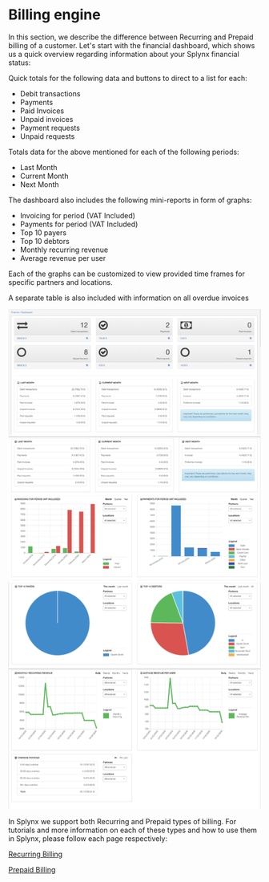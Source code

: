 Billing engine
==========

In this section, we describe the difference between Recurring and Prepaid billing of a customer.
Let's start with the financial dashboard, which shows us a quick overview regarding information about your Splynx financial status:

Quick totals for the following data and buttons to direct to a list for each:

* Debit transactions
* Payments
* Paid Invoices
* Unpaid invoices
* Payment requests
* Unpaid requests


Totals data for the above mentioned for each of the following periods:

* Last Month
* Current Month
* Next Month

The dashboard also includes the following mini-reports in form of graphs:

* Invoicing for period (VAT Included)
* Payments for period (VAT Included)
* Top 10 payers
* Top 10 debtors
* Monthly recurring revenue
* Average revenue per user

Each of the graphs can be customized to view provided time frames for specific partners and locations.

A separate table is also included with information on all overdue invoices


![Finance dashboard](finance_dashboard_3.png)
![Finance dashboard](finance_dashboard_4.png)
![Finance dashboard](finance_dashboard_5.png)
![Finance dashboard](finance_dashboard_6.png)


In Splynx we support both Recurring and Prepaid types of billing. For tutorials and more information on each of these types and how to use them in Splynx, please follow each page respectively:


[Recurring Billing](finance/billing_engine/recurring_billing/recurring_billing.md)


[Prepaid Billing](finance/billing_engine/prepaid/prepaid_billing.md)
